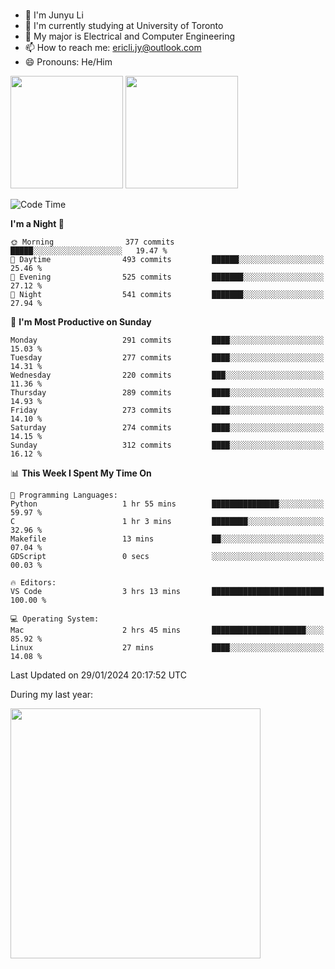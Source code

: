 ### 
- 👨 I'm Junyu Li
- 📖 I'm currently studying at University of Toronto
- 🌱 My major is Electrical and Computer Engineering
- 📫 How to reach me: ericli.jy@outlook.com
- 😄 Pronouns: He/Him

<p align="left">  
  <img height="180em" src="https://github-readme-stats-sigma-five-48.vercel.app/api?username=ericjyli&theme=tokyonight&show_icons=true&count_private=true&include_orgs=true" />
  <img height="180em" src="https://github-readme-stats-sigma-five-48.vercel.app/api/top-langs/?username=ericjyli&theme=tokyonight&count_private=true&include_orgs=true&include_orgs=true&layout=compact" />
</p>

<!--START_SECTION:waka-->
![Code Time](http://img.shields.io/badge/Code%20Time-398%20hrs%2033%20mins-blue)

**I'm a Night 🦉** 

```text
🌞 Morning                377 commits         █████░░░░░░░░░░░░░░░░░░░░   19.47 % 
🌆 Daytime                493 commits         ██████░░░░░░░░░░░░░░░░░░░   25.46 % 
🌃 Evening                525 commits         ███████░░░░░░░░░░░░░░░░░░   27.12 % 
🌙 Night                  541 commits         ███████░░░░░░░░░░░░░░░░░░   27.94 % 
```
📅 **I'm Most Productive on Sunday** 

```text
Monday                   291 commits         ████░░░░░░░░░░░░░░░░░░░░░   15.03 % 
Tuesday                  277 commits         ████░░░░░░░░░░░░░░░░░░░░░   14.31 % 
Wednesday                220 commits         ███░░░░░░░░░░░░░░░░░░░░░░   11.36 % 
Thursday                 289 commits         ████░░░░░░░░░░░░░░░░░░░░░   14.93 % 
Friday                   273 commits         ████░░░░░░░░░░░░░░░░░░░░░   14.10 % 
Saturday                 274 commits         ████░░░░░░░░░░░░░░░░░░░░░   14.15 % 
Sunday                   312 commits         ████░░░░░░░░░░░░░░░░░░░░░   16.12 % 
```


📊 **This Week I Spent My Time On** 

```text
💬 Programming Languages: 
Python                   1 hr 55 mins        ███████████████░░░░░░░░░░   59.97 % 
C                        1 hr 3 mins         ████████░░░░░░░░░░░░░░░░░   32.96 % 
Makefile                 13 mins             ██░░░░░░░░░░░░░░░░░░░░░░░   07.04 % 
GDScript                 0 secs              ░░░░░░░░░░░░░░░░░░░░░░░░░   00.03 % 

🔥 Editors: 
VS Code                  3 hrs 13 mins       █████████████████████████   100.00 % 

💻 Operating System: 
Mac                      2 hrs 45 mins       █████████████████████░░░░   85.92 % 
Linux                    27 mins             ████░░░░░░░░░░░░░░░░░░░░░   14.08 % 
```


 Last Updated on 29/01/2024 20:17:52 UTC
<!--END_SECTION:waka-->

<p> During my last year: </p>
<img height="400em" src="https://github-readme-stats-git-master-ericjyli.vercel.app/api/wakatime?username=ericjyli&layout=compact&theme=tokyonight" />

<!--
Here are some ideas to get you started:

- 🔭 I’m currently working on ...
- 🌱 I’m currently learning ...
- 👯 I’m looking to collaborate on ...
- 🤔 I’m looking for help with ...
- 💬 Ask me about ...
- 📫 How to reach me: ...
- 😄 Pronouns: ...
- ⚡ Fun fact: ...
-->
